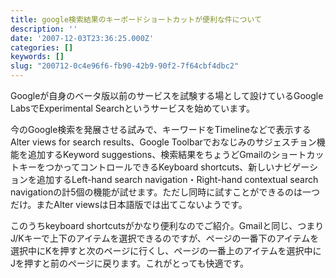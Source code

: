 ```yaml
---
title: google検索結果のキーボードショートカットが便利な件について
description: ''
date: '2007-12-03T23:36:25.000Z'
categories: []
keywords: []
slug: "200712-0c4e96f6-fb90-42b9-90f2-7f64cbf4dbc2"
---
```

Googleが自身のベータ版以前のサービスを試験する場として設けているGoogle LabsでExperimental Searchというサービスを始めています。

今のGoogle検索を発展させる試みで、キーワードをTimelineなどで表示するAlter views for search results、Google Toolbarでおなじみのサジェスチョン機能を追加するKeyword suggestions、検索結果をちょうどGmailのショートカットキーをつかってコントロールできるKeyboard shortcuts、新しいナビゲーションを追加するLeft-hand search navigation・Right-hand contextual search navigationの計5個の機能が試せます。ただし同時に試すことができるのは一つだけ。またAlter viewsは日本語版では出てこないようです。

このうちkeyboard shortcutsがかなり便利なのでご紹介。Gmailと同じ、つまりJ/Kキーで上下のアイテムを選択できるのですが、ページの一番下のアイテムを選択中にKを押すと次のページに行くし、ページの一番上のアイテムを選択中にJを押すと前のページに戻ります。これがとっても快適です。